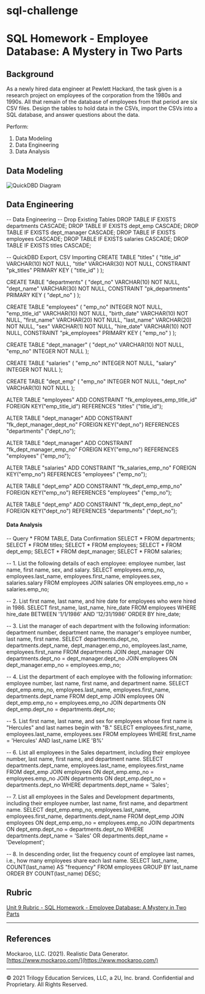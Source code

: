 # sql-challenge

# SQL Homework - Employee Database: A Mystery in Two Parts


## Background

As a newly hired data engineer at Pewlett Hackard, the task given is a research project on employees of the corporation from the 1980s and 1990s. All that remain of the database of employees from that period are six CSV files. Design the tables to hold data in the CSVs, import the CSVs into a SQL database, and answer questions about the data. 

Perform: 

1. Data Modeling
2. Data Engineering
3. Data Analysis

## Data Modeling
![QuickDBD Diagram](https://github.com/christin-c-sok/sql-challenge/blob/main/images/quick_dbd.png)

## Data Engineering

-- Data Engineering 
-- Drop Existing Tables 
DROP TABLE IF EXISTS departments CASCADE;
DROP TABLE IF EXISTS dept_emp CASCADE;
DROP TABLE IF EXISTS dept_manager CASCADE;
DROP TABLE IF EXISTS employees CASCADE;
DROP TABLE IF EXISTS salaries CASCADE;
DROP TABLE IF EXISTS titles CASCADE;

-- QuickDBD Export, CSV Importing
CREATE TABLE "titles" (
    "title_id" VARCHAR(10)   NOT NULL,
    "title" VARCHAR(30)   NOT NULL,
    CONSTRAINT "pk_titles" PRIMARY KEY (
        "title_id"
     )
);

CREATE TABLE "departments" (
    "dept_no" VARCHAR(10)   NOT NULL,
    "dept_name" VARCHAR(30)   NOT NULL,
    CONSTRAINT "pk_departments" PRIMARY KEY (
        "dept_no"
     )
);

CREATE TABLE "employees" (
    "emp_no" INTEGER   NOT NULL,
    "emp_title_id" VARCHAR(10)   NOT NULL,
    "birth_date" VARCHAR(10)   NOT NULL,
    "first_name" VARCHAR(20)   NOT NULL,
    "last_name" VARCHAR(20)   NOT NULL,
    "sex" VARCHAR(1)   NOT NULL,
    "hire_date" VARCHAR(10)   NOT NULL,
    CONSTRAINT "pk_employees" PRIMARY KEY (
        "emp_no"
     )
);

CREATE TABLE "dept_manager" (
    "dept_no" VARCHAR(10)   NOT NULL,
    "emp_no" INTEGER   NOT NULL
);

CREATE TABLE "salaries" (
    "emp_no" INTEGER   NOT NULL,
    "salary" INTEGER   NOT NULL
);

CREATE TABLE "dept_emp" (
    "emp_no" INTEGER   NOT NULL,
    "dept_no" VARCHAR(10)   NOT NULL
);


ALTER TABLE "employees" ADD CONSTRAINT "fk_employees_emp_title_id" FOREIGN KEY("emp_title_id")
REFERENCES "titles" ("title_id");

ALTER TABLE "dept_manager" ADD CONSTRAINT "fk_dept_manager_dept_no" FOREIGN KEY("dept_no")
REFERENCES "departments" ("dept_no");

ALTER TABLE "dept_manager" ADD CONSTRAINT "fk_dept_manager_emp_no" FOREIGN KEY("emp_no")
REFERENCES "employees" ("emp_no");

ALTER TABLE "salaries" ADD CONSTRAINT "fk_salaries_emp_no" FOREIGN KEY("emp_no")
REFERENCES "employees" ("emp_no");

ALTER TABLE "dept_emp" ADD CONSTRAINT "fk_dept_emp_emp_no" FOREIGN KEY("emp_no")
REFERENCES "employees" ("emp_no");

ALTER TABLE "dept_emp" ADD CONSTRAINT "fk_dept_emp_dept_no" FOREIGN KEY("dept_no")
REFERENCES "departments" ("dept_no");

#### Data Analysis

-- Query * FROM TABLE, Data Confirmation
SELECT * FROM departments; 
SELECT * FROM titles;
SELECT * FROM employees;
SELECT * FROM dept_emp;
SELECT * FROM dept_manager;
SELECT * FROM salaries;

-- 1. List the following details of each employee: employee number, last name, first name, sex, and salary.
SELECT employees.emp_no, employees.last_name, employees.first_name, employees.sex, salaries.salary
FROM employees
JOIN salaries
ON employees.emp_no = salaries.emp_no;

-- 2. List first name, last name, and hire date for employees who were hired in 1986.
SELECT first_name, last_name, hire_date
FROM employees
WHERE hire_date BETWEEN '1/1/1986' AND '12/31/1986'
ORDER BY hire_date;

-- 3. List the manager of each department with the following information: department number, department name, the manager's employee number, last name, first name.
SELECT departments.dept_no, departments.dept_name, dept_manager.emp_no, employees.last_name, employees.first_name
FROM departments
JOIN dept_manager
ON departments.dept_no = dept_manager.dept_no
JOIN employees
ON dept_manager.emp_no = employees.emp_no;

-- 4. List the department of each employee with the following information: employee number, last name, first name, and department name.
SELECT dept_emp.emp_no, employees.last_name, employees.first_name, departments.dept_name
FROM dept_emp
JOIN employees
ON dept_emp.emp_no = employees.emp_no
JOIN departments
ON dept_emp.dept_no = departments.dept_no;

-- 5. List first name, last name, and sex for employees whose first name is "Hercules" and last names begin with "B."
SELECT employees.first_name, employees.last_name, employees.sex
FROM employees
WHERE first_name = 'Hercules'
AND last_name LIKE 'B%'

-- 6. List all employees in the Sales department, including their employee number, last name, first name, and department name.
SELECT departments.dept_name, employees.last_name, employees.first_name
FROM dept_emp
JOIN employees
ON dept_emp.emp_no = employees.emp_no
JOIN departments
ON dept_emp.dept_no = departments.dept_no
WHERE departments.dept_name = 'Sales';

-- 7. List all employees in the Sales and Development departments, including their employee number, last name, first name, and department name.
SELECT dept_emp.emp_no, employees.last_name, employees.first_name, departments.dept_name
FROM dept_emp
JOIN employees
ON dept_emp.emp_no = employees.emp_no
JOIN departments
ON dept_emp.dept_no = departments.dept_no
WHERE departments.dept_name = 'Sales'
OR departments.dept_name = 'Development'; 

-- 8. In descending order, list the frequency count of employee last names, i.e., how many employees share each last name.
SELECT last_name,
COUNT(last_name) AS "frequency"
FROM employees
GROUP BY last_name
ORDER BY
COUNT(last_name) DESC; 


## Rubric

[Unit 9 Rubric - SQL Homework - Employee Database: A Mystery in Two Parts](https://docs.google.com/document/d/1OksnTYNCT0v0E-VkhIMJ9-iG0_oXNwCZAJlKV0aVMKQ/edit?usp=sharing)

- - -

## References

Mockaroo, LLC. (2021). Realistic Data Generator. [https://www.mockaroo.com/](https://www.mockaroo.com/)

- - -

© 2021 Trilogy Education Services, LLC, a 2U, Inc. brand. Confidential and Proprietary. All Rights Reserved.
